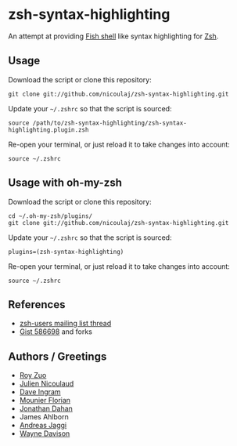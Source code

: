 zsh-syntax-highlighting
=======================

An attempt at providing [Fish shell](http://www.fishshell.org) like syntax highlighting for [Zsh](http://www.zsh.org).

## Usage

Download the script or clone this repository:

    git clone git://github.com/nicoulaj/zsh-syntax-highlighting.git

Update your `~/.zshrc` so that the script is sourced:

    source /path/to/zsh-syntax-highlighting/zsh-syntax-highlighting.plugin.zsh

Re-open your terminal, or just reload it to take changes into account:

    source ~/.zshrc

## Usage with oh-my-zsh

Download the script or clone this repository:

    cd ~/.oh-my-zsh/plugins/
    git clone git://github.com/nicoulaj/zsh-syntax-highlighting.git

Update your `~/.zshrc` so that the script is sourced:

    plugins=(zsh-syntax-highlighting)

Re-open your terminal, or just reload it to take changes into account:

    source ~/.zshrc

## References

 * [zsh-users mailing list thread](http://www.zsh.org/mla/users/2010/msg00692.html)
 * [Gist 586698](http://gist.github.com/586698) and forks

## Authors / Greetings

 * [Roy Zuo](http://github.com/roylez)
 * [Julien Nicoulaud](http://github.com/nicoulaj)
 * [Dave Ingram](http://github.com/dingram)
 * [Mounier Florian](http://github.com/paradoxxxzero)
 * [Jonathan Dahan](http://github.com/jedahan)
 * James Ahlborn
 * [Andreas Jaggi](http://github.com/x-way)
 * [Wayne Davison](http://github.com/WayneD)
